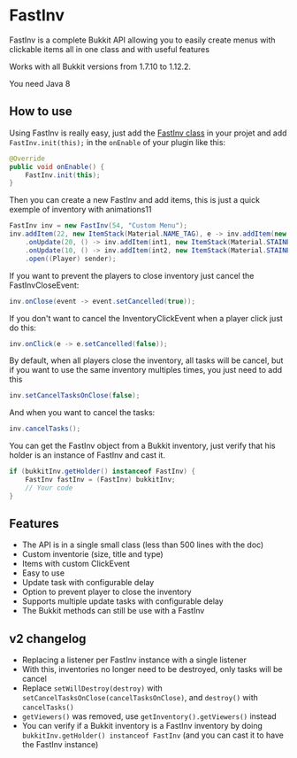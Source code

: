 # FastInv
FastInv is a complete Bukkit API allowing you to easily create menus with clickable items all in one class and with useful features

Works with all Bukkit versions from 1.7.10 to 1.12.2.

You need Java 8

## How to use
Using FastInv is really easy, just add the [FastInv class](src/main/java/fr/mrmicky/fastinv/FastInv.java) in your projet and add `FastInv.init(this);` in the `onEnable` of your plugin like this:
```java
@Override
public void onEnable() {
	FastInv.init(this);
}
```

Then you can create a new FastInv and add items,  this is just a quick exemple of inventory with animations11
```java
FastInv inv = new FastInv(54, "Custom Menu");
inv.addItem(22, new ItemStack(Material.NAME_TAG), e -> inv.addItem(new ItemStack(Material.OBSIDIAN)))
	.onUpdate(20, () -> inv.addItem(int1, new ItemStack(Material.STAINED_GLASS_PANE, 1, (byte) r.nextInt(15))))
	.onUpdate(10, () -> inv.addItem(int2, new ItemStack(Material.STAINED_GLASS_PANE, 1, (byte) r.nextInt(15))))
	.open((Player) sender);
```

If you want to prevent the players to close inventory just cancel the FastInvCloseEvent:
```java
inv.onClose(event -> event.setCancelled(true));
```

If you don't want to cancel the InventoryClickEvent when a player click just do this:
```java
inv.onClick(e -> e.setCancelled(false));
```

By default, when all players close the inventory, all tasks will be cancel, 
but if you want to use the same inventory multiples times, you just need to add this
```java
inv.setCancelTasksOnClose(false);
```
And when you want to cancel the tasks:
```java
inv.cancelTasks();
```

You can get the FastInv object from a Bukkit inventory, just verify that his holder is an instance of FastInv and cast it.
```java
if (bukkitInv.getHolder() instanceof FastInv) {
	FastInv fastInv = (FastInv) bukkitInv;
	// Your code
}
```

## Features
* The API is in a single small class (less than 500 lines with the doc)
* Custom inventorie (size, title and type)
* Items with custom ClickEvent
* Easy to use
* Update task with configurable delay
* Option to prevent player to close the inventory
* Supports multiple update tasks with configurable delay
* The Bukkit methods can still be use with a FastInv

## v2 changelog
* Replacing a listener per FastInv instance with a single listener
* With this, inventories no longer need to be destroyed, only tasks will be cancel
* Replace `setWillDestroy(destroy)` with `setCancelTasksOnClose(cancelTasksOnClose)`, and `destroy()` with `cancelTasks()`
* `getViewers()` was removed, use `getInventory().getViewers()` instead
* You can verify if a Bukkit inventory is a FastInv inventory by doing `bukkitInv.getHolder() instanceof FastInv` (and you can cast it to have the FastInv instance)
